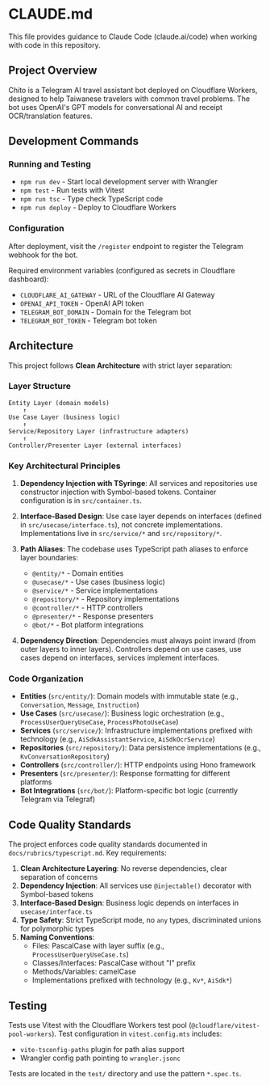 # CLAUDE.md

This file provides guidance to Claude Code (claude.ai/code) when working with code in this repository.

## Project Overview

Chito is a Telegram AI travel assistant bot deployed on Cloudflare Workers, designed to help Taiwanese travelers with common travel problems. The bot uses OpenAI's GPT models for conversational AI and receipt OCR/translation features.

## Development Commands

### Running and Testing
- `npm run dev` - Start local development server with Wrangler
- `npm test` - Run tests with Vitest
- `npm run tsc` - Type check TypeScript code
- `npm run deploy` - Deploy to Cloudflare Workers

### Configuration
After deployment, visit the `/register` endpoint to register the Telegram webhook for the bot.

Required environment variables (configured as secrets in Cloudflare dashboard):
- `CLOUDFLARE_AI_GATEWAY` - URL of the Cloudflare AI Gateway
- `OPENAI_API_TOKEN` - OpenAI API token
- `TELEGRAM_BOT_DOMAIN` - Domain for the Telegram bot
- `TELEGRAM_BOT_TOKEN` - Telegram bot token

## Architecture

This project follows **Clean Architecture** with strict layer separation:

### Layer Structure
```
Entity Layer (domain models)
    ↑
Use Case Layer (business logic)
    ↑
Service/Repository Layer (infrastructure adapters)
    ↑
Controller/Presenter Layer (external interfaces)
```

### Key Architectural Principles

1. **Dependency Injection with TSyringe**: All services and repositories use constructor injection with Symbol-based tokens. Container configuration is in `src/container.ts`.

2. **Interface-Based Design**: Use case layer depends on interfaces (defined in `src/usecase/interface.ts`), not concrete implementations. Implementations live in `src/service/*` and `src/repository/*`.

3. **Path Aliases**: The codebase uses TypeScript path aliases to enforce layer boundaries:
   - `@entity/*` - Domain entities
   - `@usecase/*` - Use cases (business logic)
   - `@service/*` - Service implementations
   - `@repository/*` - Repository implementations
   - `@controller/*` - HTTP controllers
   - `@presenter/*` - Response presenters
   - `@bot/*` - Bot platform integrations

4. **Dependency Direction**: Dependencies must always point inward (from outer layers to inner layers). Controllers depend on use cases, use cases depend on interfaces, services implement interfaces.

### Code Organization

- **Entities** (`src/entity/`): Domain models with immutable state (e.g., `Conversation`, `Message`, `Instruction`)
- **Use Cases** (`src/usecase/`): Business logic orchestration (e.g., `ProcessUserQueryUseCase`, `ProcessPhotoUseCase`)
- **Services** (`src/service/`): Infrastructure implementations prefixed with technology (e.g., `AiSdkAssistantService`, `AiSdkOcrService`)
- **Repositories** (`src/repository/`): Data persistence implementations (e.g., `KvConversationRepository`)
- **Controllers** (`src/controller/`): HTTP endpoints using Hono framework
- **Presenters** (`src/presenter/`): Response formatting for different platforms
- **Bot Integrations** (`src/bot/`): Platform-specific bot logic (currently Telegram via Telegraf)

## Code Quality Standards

The project enforces code quality standards documented in `docs/rubrics/typescript.md`. Key requirements:

1. **Clean Architecture Layering**: No reverse dependencies, clear separation of concerns
2. **Dependency Injection**: All services use `@injectable()` decorator with Symbol-based tokens
3. **Interface-Based Design**: Business logic depends on interfaces in `usecase/interface.ts`
4. **Type Safety**: Strict TypeScript mode, no `any` types, discriminated unions for polymorphic types
5. **Naming Conventions**:
   - Files: PascalCase with layer suffix (e.g., `ProcessUserQueryUseCase.ts`)
   - Classes/Interfaces: PascalCase without "I" prefix
   - Methods/Variables: camelCase
   - Implementations prefixed with technology (e.g., `Kv*`, `AiSdk*`)

## Testing

Tests use Vitest with the Cloudflare Workers test pool (`@cloudflare/vitest-pool-workers`). Test configuration in `vitest.config.mts` includes:
- `vite-tsconfig-paths` plugin for path alias support
- Wrangler config path pointing to `wrangler.jsonc`

Tests are located in the `test/` directory and use the pattern `*.spec.ts`.
